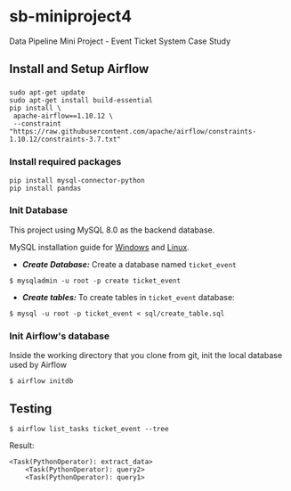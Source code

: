 # sb-miniproject4
Data Pipeline Mini Project - Event Ticket System Case Study

## Install and Setup Airflow
### 
```
sudo apt-get update
sudo apt-get install build-essential
pip install \
 apache-airflow==1.10.12 \
 --constraint "https://raw.githubusercontent.com/apache/airflow/constraints-1.10.12/constraints-3.7.txt"
```

### Install required packages
```
pip install mysql-connector-python
pip install pandas
```
### Init Database
This project using MySQL 8.0 as the backend database.

MySQL installation guide for [Windows](https://dev.mysql.com/doc/mysql-installation-excerpt/5.7/en/windows-installation.html) and [Linux](https://dev.mysql.com/doc/mysql-installation-excerpt/5.7/en/linux-installation.html). 

* ***Create Database:*** Create a database named `ticket_event`
```
$ mysqladmin -u root -p create ticket_event
```
* ***Create tables:*** To create tables in `ticket_event` database:
```
$ mysql -u root -p ticket_event < sql/create_table.sql
``` 
### Init Airflow's database
Inside the working directory that you clone from git, init the local database used by Airflow
```
$ airflow initdb
```

## Testing
```
$ airflow list_tasks ticket_event --tree
```
Result:
```
<Task(PythonOperator): extract_data>
    <Task(PythonOperator): query2>
    <Task(PythonOperator): query1>
```
